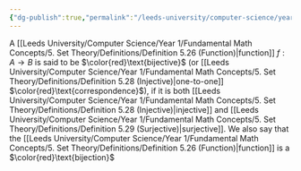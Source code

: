 ```yaml
---
{"dg-publish":true,"permalink":"/leeds-university/computer-science/year-1/fundamental-math-concepts/5-set-theory/definitions/definition-5-30-bijective/","tags":["Definition"]}
---
```


A [[Leeds University/Computer Science/Year 1/Fundamental Math Concepts/5. Set Theory/Definitions/Definition 5.26 (Function)\|function]] $f : A \to B$ is said to be $\color{red}\text{bijective}$ (or [[Leeds University/Computer Science/Year 1/Fundamental Math Concepts/5. Set Theory/Definitions/Definition 5.28 (Injective)\|one-to-one]] $\color{red}\text{correspondence}$), if it is both [[Leeds University/Computer Science/Year 1/Fundamental Math Concepts/5. Set Theory/Definitions/Definition 5.28 (Injective)\|injective]] and [[Leeds University/Computer Science/Year 1/Fundamental Math Concepts/5. Set Theory/Definitions/Definition 5.29 (Surjective)\|surjective]]. We also say that the [[Leeds University/Computer Science/Year 1/Fundamental Math Concepts/5. Set Theory/Definitions/Definition 5.26 (Function)\|function]] is a $\color{red}\text{bijection}$
